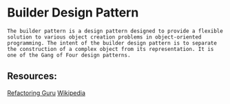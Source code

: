 # Builder Design Pattern
`The builder pattern is a design pattern designed to provide a flexible solution to various object creation problems in object-oriented programming. The intent of the builder design pattern is to separate the construction of a complex object from its representation. It is one of the Gang of Four design patterns.`
## Resources:
[Refactoring Guru](https://refactoring.guru/design-patterns/builder)
[Wikipedia](https://en.wikipedia.org/wiki/Builder_pattern)
